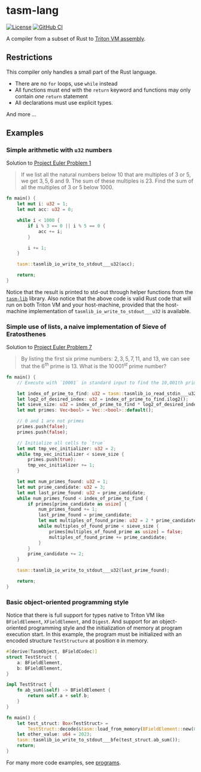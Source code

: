# tasm-lang

[![License](https://img.shields.io/badge/License-Apache_2.0-blue.svg)](https://opensource.org/licenses/Apache-2.0)
[![GitHub CI](https://github.com/TritonVM/tasm-lang/actions/workflows/main.yml/badge.svg)](https://github.com/TritonVM/tasm-lang/actions)

A compiler from a subset of Rust to [Triton VM assembly](https://github.com/TritonVM/triton-vm).

## Restrictions
This compiler only handles a small part of the Rust language.
- There are no `for` loops, use `while` instead
- All functions must end with the `return` keyword and functions may only contain *one* `return`
  statement
- All declarations must use explicit types.

And more ...

## Examples

### Simple arithmetic with `u32` numbers
Solution to [Project Euler Problem 1](https://projecteuler.net/problem=1)
>If we list all the natural numbers below $10$ that are multiples of $3$ or $5$, we get $3, 5, 6$ and $9$. The sum of these multiples is $23$.
Find the sum of all the multiples of $3$ or $5$ below $1000$.

```rust
fn main() {
    let mut i: u32 = 1;
    let mut acc: u32 = 0;

    while i < 1000 {
        if i % 3 == 0 || i % 5 == 0 {
            acc += i;
        }

        i += 1;
    }

    tasm::tasmlib_io_write_to_stdout___u32(acc);

    return;
}
```

Notice that the result is printed to std-out through helper functions from the [`tasm-lib`](https://github.com/TritonVM/tasm-lib) library.
Also notice that the above code is valid Rust code that will run on both Triton VM and your host-machine, provided that the host-machine
implementation of `tasmlib_io_write_to_stdout___u32` is available.

### Simple use of lists, a naive implementation of Sieve of Eratosthenes
Solution to [Project Euler Problem 7](https://projecteuler.net/problem=7)
> By listing the first six prime numbers: $2, 3, 5, 7, 11$, and $13$, we can see that the $6^{th}$ prime is $13$.
What is the $10\,001^{st}$ prime number?

```rust
fn main() {
    // Execute with `10001` in standard input to find the 10,001th prime

    let index_of_prime_to_find: u32 = tasm::tasmlib_io_read_stdin___u32();
    let log2_of_desired_index: u32 = index_of_prime_to_find.ilog2();
    let sieve_size: u32 = index_of_prime_to_find * log2_of_desired_index;
    let mut primes: Vec<bool> = Vec::<bool>::default();

    // 0 and 1 are not primes
    primes.push(false);
    primes.push(false);

    // Initialize all cells to `true`
    let mut tmp_vec_initializer: u32 = 2;
    while tmp_vec_initializer < sieve_size {
        primes.push(true);
        tmp_vec_initializer += 1;
    }

    let mut num_primes_found: u32 = 1;
    let mut prime_candidate: u32 = 3;
    let mut last_prime_found: u32 = prime_candidate;
    while num_primes_found < index_of_prime_to_find {
        if primes[prime_candidate as usize] {
            num_primes_found += 1;
            last_prime_found = prime_candidate;
            let mut multiples_of_found_prime: u32 = 2 * prime_candidate;
            while multiples_of_found_prime < sieve_size {
                primes[multiples_of_found_prime as usize] = false;
                multiples_of_found_prime += prime_candidate;
            }
        }
        prime_candidate += 2;
    }

    tasm::tasmlib_io_write_to_stdout___u32(last_prime_found);

    return;
}
```

### Basic object-oriented programming style

Notice that there is full support for types native to Triton VM like `BFieldElement`, `XFieldElement`, and `Digest`.
And support for an object-oriented programming style and the initialization of memory at program execution start. In this
example, the program must be initialized with an encoded structure `TestStructure` at position `0` in memory.

```rust
#[derive(TasmObject, BFieldCodec)]
struct TestStruct {
    a: BFieldElement,
    b: BFieldElement,
}

impl TestStruct {
    fn ab_sum(&self) -> BFieldElement {
        return self.a + self.b;
    }
}

fn main() {
    let test_struct: Box<TestStruct> =
        TestStruct::decode(&tasm::load_from_memory(BFieldElement::new(0))).unwrap();
    let other_value: u64 = 2023;
    tasm::tasmlib_io_write_to_stdout___bfe(test_struct.ab_sum());
    return;
}
```

For many more code examples, see [programs](./src/tests_and_benchmarks/ozk/programs).
